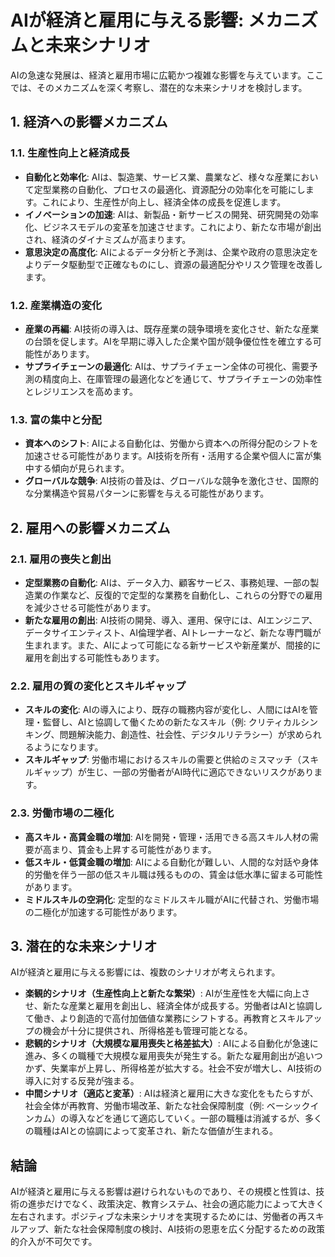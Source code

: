 # AIが経済と雇用に与える影響: メカニズムと未来シナリオ

AIの急速な発展は、経済と雇用市場に広範かつ複雑な影響を与えています。ここでは、そのメカニズムを深く考察し、潜在的な未来シナリオを検討します。

## 1. 経済への影響メカニズム

### 1.1. 生産性向上と経済成長

- **自動化と効率化**: AIは、製造業、サービス業、農業など、様々な産業において定型業務の自動化、プロセスの最適化、資源配分の効率化を可能にします。これにより、生産性が向上し、経済全体の成長を促進します。
- **イノベーションの加速**: AIは、新製品・新サービスの開発、研究開発の効率化、ビジネスモデルの変革を加速させます。これにより、新たな市場が創出され、経済のダイナミズムが高まります。
- **意思決定の高度化**: AIによるデータ分析と予測は、企業や政府の意思決定をよりデータ駆動型で正確なものにし、資源の最適配分やリスク管理を改善します。

### 1.2. 産業構造の変化

- **産業の再編**: AI技術の導入は、既存産業の競争環境を変化させ、新たな産業の台頭を促します。AIを早期に導入した企業や国が競争優位性を確立する可能性があります。
- **サプライチェーンの最適化**: AIは、サプライチェーン全体の可視化、需要予測の精度向上、在庫管理の最適化などを通じて、サプライチェーンの効率性とレジリエンスを高めます。

### 1.3. 富の集中と分配

- **資本へのシフト**: AIによる自動化は、労働から資本への所得分配のシフトを加速させる可能性があります。AI技術を所有・活用する企業や個人に富が集中する傾向が見られます。
- **グローバルな競争**: AI技術の普及は、グローバルな競争を激化させ、国際的な分業構造や貿易パターンに影響を与える可能性があります。

## 2. 雇用への影響メカニズム

### 2.1. 雇用の喪失と創出

- **定型業務の自動化**: AIは、データ入力、顧客サービス、事務処理、一部の製造業の作業など、反復的で定型的な業務を自動化し、これらの分野での雇用を減少させる可能性があります。
- **新たな雇用の創出**: AI技術の開発、導入、運用、保守には、AIエンジニア、データサイエンティスト、AI倫理学者、AIトレーナーなど、新たな専門職が生まれます。また、AIによって可能になる新サービスや新産業が、間接的に雇用を創出する可能性もあります。

### 2.2. 雇用の質の変化とスキルギャップ

- **スキルの変化**: AIの導入により、既存の職務内容が変化し、人間にはAIを管理・監督し、AIと協調して働くための新たなスキル（例: クリティカルシンキング、問題解決能力、創造性、社会性、デジタルリテラシー）が求められるようになります。
- **スキルギャップ**: 労働市場におけるスキルの需要と供給のミスマッチ（スキルギャップ）が生じ、一部の労働者がAI時代に適応できないリスクがあります。

### 2.3. 労働市場の二極化

- **高スキル・高賃金職の増加**: AIを開発・管理・活用できる高スキル人材の需要が高まり、賃金も上昇する可能性があります。
- **低スキル・低賃金職の増加**: AIによる自動化が難しい、人間的な対話や身体的労働を伴う一部の低スキル職は残るものの、賃金は低水準に留まる可能性があります。
- **ミドルスキルの空洞化**: 定型的なミドルスキル職がAIに代替され、労働市場の二極化が加速する可能性があります。

## 3. 潜在的な未来シナリオ

AIが経済と雇用に与える影響には、複数のシナリオが考えられます。

- **楽観的シナリオ（生産性向上と新たな繁栄）**: AIが生産性を大幅に向上させ、新たな産業と雇用を創出し、経済全体が成長する。労働者はAIと協調して働き、より創造的で高付加価値な業務にシフトする。再教育とスキルアップの機会が十分に提供され、所得格差も管理可能となる。
- **悲観的シナリオ（大規模な雇用喪失と格差拡大）**: AIによる自動化が急速に進み、多くの職種で大規模な雇用喪失が発生する。新たな雇用創出が追いつかず、失業率が上昇し、所得格差が拡大する。社会不安が増大し、AI技術の導入に対する反発が強まる。
- **中間シナリオ（適応と変革）**: AIは経済と雇用に大きな変化をもたらすが、社会全体が再教育、労働市場改革、新たな社会保障制度（例: ベーシックインカム）の導入などを通じて適応していく。一部の職種は消滅するが、多くの職種はAIとの協調によって変革され、新たな価値が生まれる。

## 結論

AIが経済と雇用に与える影響は避けられないものであり、その規模と性質は、技術の進歩だけでなく、政策決定、教育システム、社会の適応能力によって大きく左右されます。ポジティブな未来シナリオを実現するためには、労働者の再スキルアップ、新たな社会保障制度の検討、AI技術の恩恵を広く分配するための政策的介入が不可欠です。
